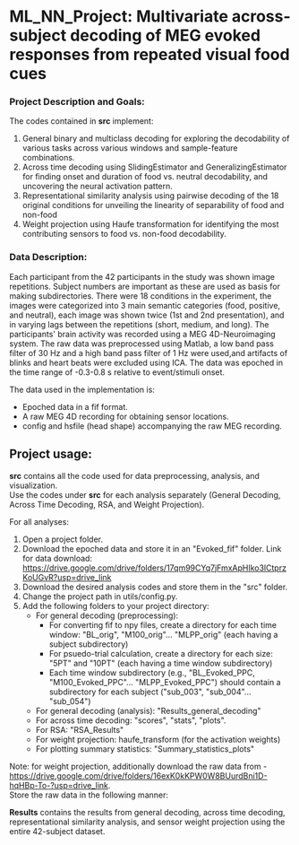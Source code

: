 # ML_NN_Project: Multivariate across-subject decoding of MEG evoked responses from repeated visual food cues

### Project Description and Goals:
The codes contained in **src** implement:
1. General binary and multiclass decoding for exploring the decodability of various tasks across various windows and sample-feature combinations.
2. Across time decoding using SlidingEstimator and GeneralizingEstimator for finding onset and duration of food vs. neutral decodability, and uncovering the neural activation pattern. 
3. Representational similarity analysis using pairwise decoding of the 18 original conditions for unveiling the linearity of separability of food and non-food
4. Weight projection using Haufe transformation for identifying the most contributing sensors to food vs. non-food decodability.

### Data Description:
Each participant from the 42 participants in the study was shown image repetitions. Subject numbers are important as these are used as basis for making subdirectories.
There were 18 conditions in the experiment, the images were categorized into 3 main semantic categories (food, positive, and neutral), each image was shown twice (1st and 2nd presentation), and in varying lags between the repetitions (short, medium, and long).
The participants' brain activity was recorded using a MEG 4D-Neuroimaging system. 
The raw data was preprocessed using Matlab, a low band pass filter of 30 Hz and a high band pass filter of 1 Hz were used,and  artifacts of blinks and heart beats were excluded using ICA. The data was epoched in the time range of -0.3-0.8 s relative to event/stimuli onset. 

The data used in the implementation is:
* Epoched data in a fif format.
* A raw MEG 4D recording for obtaining sensor locations. 
* config and hsfile (head shape) accompanying the raw MEG recording.
  
## Project usage:
**src** contains all the code used for data preprocessing, analysis, and visualization.  
Use the codes under **src** for each analysis separately (General Decoding, Across Time Decoding, RSA, and Weight Projection). 

For all analyses:
  1. Open a project folder.
  2. Download the epoched data and store it in an "Evoked_fif" folder.
     Link for data download:  https://drive.google.com/drive/folders/17qm99CYq7jFmxApHIko3lCtprzKoUGvR?usp=drive_link
  3. Download the desired analysis codes and store them in the  "src" folder. 
  4. Change the project path in utils/config.py.
  5. Add the following folders to your project directory:
     * For general decoding (preprocessing):
         * For converting fif to npy files, create a directory for each time window: "BL_orig", "M100_orig"... "MLPP_orig" (each having a subject subdirectory)
         * For psuedo-trial calculation, create a directory for each size: "5PT" and "10PT" (each having a time window subdirectory)
         * Each time window subdirectory (e.g., "BL_Evoked_PPC, "M100_Evoked_PPC"... "MLPP_Evoked_PPC") should contain a subdirectory for each subject ("sub_003", "sub_004"... "sub_054")
     * For general decoding (analysis): "Results_general_decoding"
     * For across time decoding: "scores", "stats", "plots".
     * For RSA: "RSA_Results"
     * For weight projection: haufe_transform (for the activation weights)
     * For plotting summary statistics: "Summary_statistics_plots"
  
Note: for weight projection, additionally download the raw data from - 
https://drive.google.com/drive/folders/16exK0kKPW0W8BUurdBni1D-hqHBp-To-?usp=drive_link.  
Store the raw data in the following manner: 


**Results** contains the results from general decoding, across time decoding, representational similarity analysis, and sensor weight projection
using the entire 42-subject dataset.
